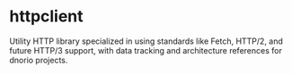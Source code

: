 # httpclient
Utility HTTP library specialized in using standards like Fetch, HTTP/2, and future HTTP/3 support, with data tracking and architecture references for dnorio projects.
